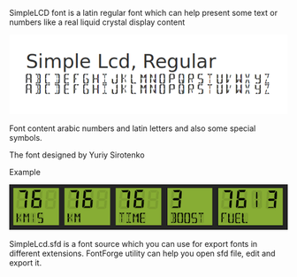 SimpleLCD font is a latin regular font which can help present some text or numbers like a real liquid crystal display content

![SimleLCDFont](https://raw.githubusercontent.com/spider4216/resources/master/simplelcd_font_2.png)

Font content arabic numbers and latin letters and also some special symbols.

The font designed by Yuriy Sirotenko

Example

![SimleLCDFont](https://raw.githubusercontent.com/spider4216/resources/master/g8776.png)

SimpleLcd.sfd is a font source which you can use for export fonts in different extensions. FontForge utility can help you open sfd file, edit and export it.
